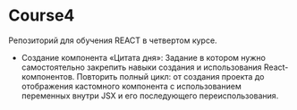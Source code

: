 # Course4
Репозиторий для обучения REACT в четвертом курсе.
- Создание компонента «Цитата дня»: Задание в котором нужно самостоятельно закрепить навыки создания и использования React-компонентов. Повторить полный цикл: от создания проекта до отображения кастомного компонента с использованием переменных внутри JSX и его последующего переиспользования.
